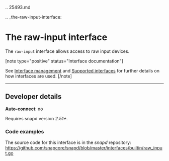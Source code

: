 .. 25493.md

.. _the-raw-input-interface:

# The raw-input interface

The `raw-input` interface allows access to raw input devices.

[note type="positive" status="Interface documentation"]

See [Interface management](interface-management.md) and [Supported interfaces](supported-interfaces.md) for further details on how interfaces are used.
[/note]

---

<h2 id='the-raw-input-interface-heading--dev-details'>Developer details </h2>

**Auto-connect**: no

Requires snapd version _2.51+_.

<h3 id='the-raw-input-interface-heading-code'>Code examples</h3>

The source code for this interface is in the *snapd* repository:
<https://github.com/snapcore/snapd/blob/master/interfaces/builtin/raw_input.go>